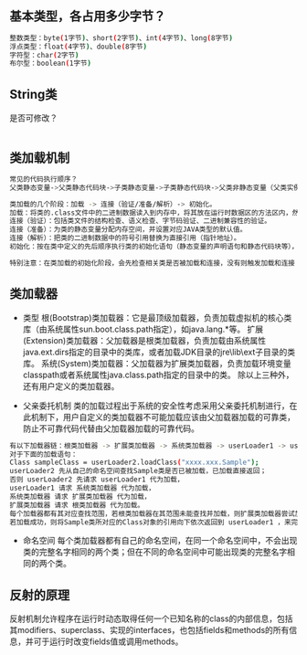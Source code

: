 ## 基本类型，各占用多少字节？
```bash
整数类型：byte(1字节)、short(2字节)、int(4字节)、long(8字节)
浮点类型：float(4字节)、double(8字节)
字符型：char(2字节)
布尔型：boolean(1字节)
```
## String类
是否可修改？
```bash

```

## 类加载机制
```bash
常见的代码执行顺序？
父类静态变量->父类静态代码块->子类静态变量->子类静态代码块->父类非静态变量（父类实例成员变量）->父类构造函数->子类非静态变量（子类实例成员变量）->子类构造函数

类加载的几个阶段：加载 -> 连接（验证/准备/解析）-> 初始化。
加载：将类的.class文件中的二进制数据读入到内存中，将其放在运行时数据区的方法区内，然后在堆区创建一个 java.lang.Class 的对象，用来描述类在方法区内的数据结构。
连接（验证）：包括类文件的结构检查、语义检查、字节码验证、二进制兼容性的验证。
连接（准备）：为类的静态变量分配内存空间，并设置对应JAVA类型的默认值。
连接（解析）：把类的二进制数据中的符号引用替换为直接引用（指针地址）。
初始化：按在类中定义的先后顺序执行类的初始化语句（静态变量的声明语句和静态代码块等），为类的静态变量赋予初始值。

特别注意：在类加载的初始化阶段，会先检查相关类是否被加载和连接，没有则触发加载和连接；若类存在直接的父类，会先对父类的加载和连接情况做检查；若都已加载和连接，再依次执行初始化语句。

```
## 类加载器
* 类型
根(Bootstrap)类加载器：它是最顶级加载器，负责加载虚拟机的核心类库（由系统属性sun.boot.class.path指定），如java.lang.*等。
扩展(Extension)类加载器：父加载器是根类加载器，负责加载由系统属性java.ext.dirs指定的目录中的类库，或者加载JDK目录的jre\lib\ext子目录的类库。
系统(System)类加载器：父加载器为扩展类加载器，负责加载环境变量classpath或者系统属性java.class.path指定的目录中的类。
除以上三种外，还有用户定义的类加载器。

* 父亲委托机制
类的加载过程出于系统的安全性考虑采用父亲委托机制进行，在此机制下，用户自定义的类加载器不可能加载应该由父加载器加载的可靠类，防止不可靠代码代替由父加载器加载的可靠代码。
```bash
有以下加载器链：根类加载器 -> 扩展类加载器 -> 系统类加载器 -> userLoader1 -> userLoader2 。
对于下面的加载语句：
Class sampleClass = userLoader2.loadClass("xxxx.xxx.Sample");
userLoader2 先从自己的命名空间查找Sample类是否已被加载，已加载直接返回；
否则 userLoader2 先请求 userLoader1 代为加载，
userLoader1 请求 系统类加载器 代为加载，
系统类加载器 请求 扩展类加载器 代为加载，
扩展类加载器 请求 根类加载器 代为加载。
每个加载器都有其对应查找范围，若根类加载器在其范围未能查找并加载，则扩展类加载器尝试加载  ... ... ，
若加载成功，则将Sample类所对应的Class对象的引用向下依次返回到 userLoader1 ，来完成类加载。
```
* 命名空间
每个类加载器都有自己的命名空间，在同一个命名空间中，不会出现类的完整名字相同的两个类；但在不同的命名空间中可能出现类的完整名字相同的两个类。

## 反射的原理
反射机制允许程序在运行时动态取得任何一个已知名称的class的内部信息，包括其modifiers、superclass、实现的interfaces，也包括fields和methods的所有信息，并可于运行时改变fields值或调用methods。


